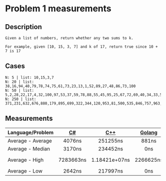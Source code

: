 # Problem 1 measurements

## Description
```
Given a list of numbers, return whether any two sums to k.

For example, given [10, 15, 3, 7] and k of 17, return true since 10 + 7 is 17
```
## Cases
```
N: 5 | list: 10,15,3,7
N: 20 | list: 38,16,94,40,79,78,74,75,61,73,23,13,1,52,89,27,48,86,73,100
N: 50 | list: 5,2,28,22,17,4,32,100,97,53,37,59,78,88,55,45,95,25,67,72,69,40,34,33,51,8,56,80,21,35,54,64,90,39,47,25,7,84,89,89,22,18,23,35,87,73,74,33,92,22
N: 250 | list: 371,231,632,676,880,179,895,699,322,344,120,953,81,500,535,846,757,963,192,845,330,393,736,389,490,776,400,733,882,454,8,99,403,7,865,622,84,759,675,51,394,946,215,764,492,561,971,869,735,771,160,841,738,497,63,883,379,880,317,621,809,998,231,142,751,756,808,74,630,44,32,760,736,583,579,554,214,985,27,255,974,246,403,148,492,976,855,799,948,108,38,454,950,257,762,134,291,523,758,343,766,815,317,330,778,116,811,130,259,227,92,848,781,498,527,960,319,811,24,789,998,551,591,822,270,27,51,817,392,310,493,947,788,912,525,917,364,390,925,201,241,188,675,215,302,109,249,240,154,675,282,498,693,1000,556,890,760,53,634,536,484,406,353,340,394,987,764,276,869,937,678,265,957,133,107,185,740,806,230,39,651,364,927,671,937,825,248,452,990,499,411,628,736,281,675,398,475,9,330,631,892,302,344,426,403,971,628,590,215,448,704,669,207,473,671,572,960,876,107,65,544,983,985,75,767,796,217,578,977,474,745,401,899,796,466,789,799,233,676,866,839,354,822,188,835,227,305,691,516,842
```

## Measurements

Language/Problem | [C#](https://gist.github.com/DanielHauge/bb638420af54bdc69fabfbb0af9fde27) | [C++](https://gist.github.com/DanielHauge/c5e69a0da129d245adc634e3b465fffb) | [Golang](https://gist.github.com/DanielHauge/9e5d75d77c0ab0681362a0938503fafc) | [Java](https://gist.github.com/DanielHauge/831f978223427d6ee535b63b7f2f60ed) | [JavaScript](https://gyazo.com/524d44680019c47980054d629428ccac) | [Kotlin](https://gist.github.com/DanielHauge/e3fc7a2e649c17b467eae6612cb1155a) | [Python](https://gist.github.com/DanielHauge/c2e09531a5346740974fd0aa12c20ae0) | [Ruby](https://gist.github.com/DanielHauge/95c752c4cca603fe07972156521fbbd1) | [Rust](https://gist.github.com/DanielHauge/d0dd87b5edbb35eb694ab35d5634db17) | [Scala](https://gist.github.com/DanielHauge/73389f7c5ff3e9db08a416b88ce2ec5c) | [Dart](https://gist.github.com/DanielHauge/a6575db30beec97403ea2d3bdcd1253d)
-------|:------:|:-------:|:------:|:-------:|:------:|:------:|:------:|:------:|:------:|:------:|:------:
Average - Average | 4076ns | 251255ns | 881ns | 3379ns | 93834ns | 2962ns | 20893ns | 55585ns | 27516ns | 1490ns | 1552ns
Average - Median | 3170ns | 234452ns | 0ns | 2038ns | 99941ns | 2189ns | 19852ns | 52839ns | 26646ns | 905ns | 1283ns
Average - High | 7283663ns | 1.18421e+07ns | 2266625ns | 7357561ns | 3674855ns | 6559547ns | 4599163ns | 75786ns | 58650ns | 1057ns 1.883278125E7ns | 5253157ns
Average - Low | 2642ns | 217997ns | 0ns | 1736ns | 24985ns | 1887ns | 18645ns | 53141ns | 24003ns | 678ns | 1057ns
